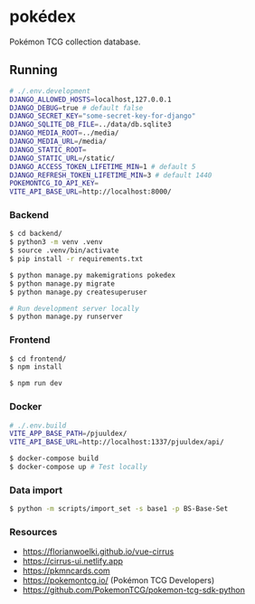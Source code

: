 # pokédex

Pokémon TCG collection database.


## Running

```sh
# ./.env.development
DJANGO_ALLOWED_HOSTS=localhost,127.0.0.1
DJANGO_DEBUG=true # default false
DJANGO_SECRET_KEY="some-secret-key-for-django"
DJANGO_SQLITE_DB_FILE=../data/db.sqlite3
DJANGO_MEDIA_ROOT=../media/
DJANGO_MEDIA_URL=/media/
DJANGO_STATIC_ROOT=
DJANGO_STATIC_URL=/static/
DJANGO_ACCESS_TOKEN_LIFETIME_MIN=1 # default 5
DJANGO_REFRESH_TOKEN_LIFETIME_MIN=3 # default 1440
POKEMONTCG_IO_API_KEY=
VITE_API_BASE_URL=http://localhost:8000/
```

### Backend

```sh
$ cd backend/
$ python3 -m venv .venv
$ source .venv/bin/activate
$ pip install -r requirements.txt

$ python manage.py makemigrations pokedex
$ python manage.py migrate
$ python manage.py createsuperuser

# Run development server locally
$ python manage.py runserver
```

### Frontend

```sh
$ cd frontend/
$ npm install

$ npm run dev
```

### Docker

```sh
# ./.env.build
VITE_APP_BASE_PATH=/pjuuldex/
VITE_API_BASE_URL=http://localhost:1337/pjuuldex/api/
```

```sh
$ docker-compose build
$ docker-compose up # Test locally
```

### Data import

```sh
$ python -m scripts/import_set -s base1 -p BS-Base-Set
```

### Resources

* https://florianwoelki.github.io/vue-cirrus
* https://cirrus-ui.netlify.app
* https://pkmncards.com
* https://pokemontcg.io/ (Pokémon TCG Developers)
* https://github.com/PokemonTCG/pokemon-tcg-sdk-python
